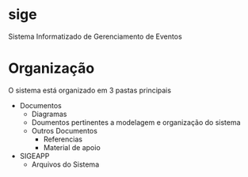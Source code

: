 # sige
Sistema Informatizado de Gerenciamento de Eventos

# Organização 

O sistema está organizado em 3 pastas principais

- Documentos
  - Diagramas
  - Doumentos pertinentes a modelagem e organização do sistema
  - Outros Documentos
    - Referencias
    - Material de apoio
- SIGEAPP
  - Arquivos do Sistema
